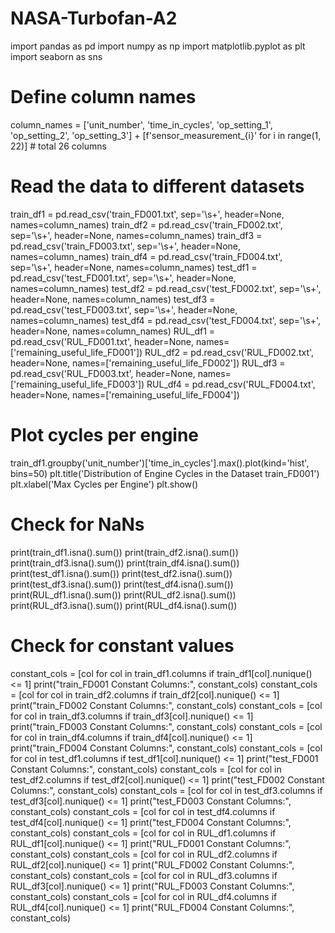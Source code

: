 # NASA-Turbofan-A2

import pandas as pd
import numpy as np
import matplotlib.pyplot as plt
import seaborn as sns

# Define column names
column_names = ['unit_number', 'time_in_cycles', 'op_setting_1', 'op_setting_2', 'op_setting_3'] + [f'sensor_measurement_{i}' for i in range(1, 22)]  # total 26 columns

# Read the data to different datasets
train_df1 = pd.read_csv('train_FD001.txt', sep='\s+', header=None, names=column_names)
train_df2 = pd.read_csv('train_FD002.txt', sep='\s+', header=None, names=column_names)
train_df3 = pd.read_csv('train_FD003.txt', sep='\s+', header=None, names=column_names)
train_df4 = pd.read_csv('train_FD004.txt', sep='\s+', header=None, names=column_names)
test_df1 = pd.read_csv('test_FD001.txt', sep='\s+', header=None, names=column_names)
test_df2 = pd.read_csv('test_FD002.txt', sep='\s+', header=None, names=column_names)
test_df3 = pd.read_csv('test_FD003.txt', sep='\s+', header=None, names=column_names)
test_df4 = pd.read_csv('test_FD004.txt', sep='\s+', header=None, names=column_names)
RUL_df1 = pd.read_csv('RUL_FD001.txt', header=None, names=['remaining_useful_life_FD001'])
RUL_df2 = pd.read_csv('RUL_FD002.txt', header=None, names=['remaining_useful_life_FD002'])
RUL_df3 = pd.read_csv('RUL_FD003.txt', header=None, names=['remaining_useful_life_FD003'])
RUL_df4 = pd.read_csv('RUL_FD004.txt', header=None, names=['remaining_useful_life_FD004'])

# Plot cycles per engine
train_df1.groupby('unit_number')['time_in_cycles'].max().plot(kind='hist', bins=50)
plt.title('Distribution of Engine Cycles in the Dataset train_FD001')
plt.xlabel('Max Cycles per Engine')
plt.show()

# Check for NaNs
print(train_df1.isna().sum())
print(train_df2.isna().sum())
print(train_df3.isna().sum())
print(train_df4.isna().sum())
print(test_df1.isna().sum())
print(test_df2.isna().sum())
print(test_df3.isna().sum())
print(test_df4.isna().sum())
print(RUL_df1.isna().sum())
print(RUL_df2.isna().sum())
print(RUL_df3.isna().sum())
print(RUL_df4.isna().sum())

# Check for constant values
constant_cols = [col for col in train_df1.columns if train_df1[col].nunique() <= 1]
print("train_FD001 Constant Columns:", constant_cols)
constant_cols = [col for col in train_df2.columns if train_df2[col].nunique() <= 1]
print("train_FD002 Constant Columns:", constant_cols)
constant_cols = [col for col in train_df3.columns if train_df3[col].nunique() <= 1]
print("train_FD003 Constant Columns:", constant_cols)
constant_cols = [col for col in train_df4.columns if train_df4[col].nunique() <= 1]
print("train_FD004 Constant Columns:", constant_cols)
constant_cols = [col for col in test_df1.columns if test_df1[col].nunique() <= 1]
print("test_FD001 Constant Columns:", constant_cols)
constant_cols = [col for col in test_df2.columns if test_df2[col].nunique() <= 1]
print("test_FD002 Constant Columns:", constant_cols)
constant_cols = [col for col in test_df3.columns if test_df3[col].nunique() <= 1]
print("test_FD003 Constant Columns:", constant_cols)
constant_cols = [col for col in test_df4.columns if test_df4[col].nunique() <= 1]
print("test_FD004 Constant Columns:", constant_cols)
constant_cols = [col for col in RUL_df1.columns if RUL_df1[col].nunique() <= 1]
print("RUL_FD001 Constant Columns:", constant_cols)
constant_cols = [col for col in RUL_df2.columns if RUL_df2[col].nunique() <= 1]
print("RUL_FD002 Constant Columns:", constant_cols)
constant_cols = [col for col in RUL_df3.columns if RUL_df3[col].nunique() <= 1]
print("RUL_FD003 Constant Columns:", constant_cols)
constant_cols = [col for col in RUL_df4.columns if RUL_df4[col].nunique() <= 1]
print("RUL_FD004 Constant Columns:", constant_cols)
